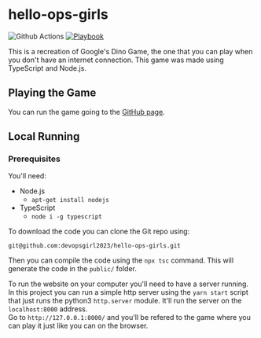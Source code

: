 # hello-ops-girls
![Github Actions](https://github.com/devopsgirl2023/hello-ops-girls-demo-coachh/actions/workflows/prod-ci.yaml/badge.svg) [![Playbook](https://img.shields.io/badge/Document-blue.svg?maxAge=2592000)](https://github.com/devopsgirl2023/hello-ops-girls-demo-coachh/blob/main/docs/playbook.md)

This is a recreation of Google's Dino Game, the one that you can play when you don't have an internet connection. This game was made using TypeScript and Node.js.

## Playing the Game
You can run the game going to the [GitHub page](https://devopsgirl2023.github.io/hello-ops-girls/).<br/>

## Local Running
### Prerequisites
You'll need:
* Node.js
    * `apt-get install nodejs`
* TypeScript
    * `node i -g typescript`

To download the code you can clone the Git repo using:
```git
git@github.com:devopsgirl2023/hello-ops-girls.git
```

Then you can compile the code using the `npx tsc` command. This will generate the code in the `public/` folder.

To run the website on your computer you'll need to have a server running. In this project you can run a simple http server using the `yarn start` script that just runs the python3 `http.server` module. It'll run the server on the `localhost:8000` address.<br/>
Go to `http://127.0.0.1:8000/` and you'll be refered to the game where you can play it just like you can on the browser.

